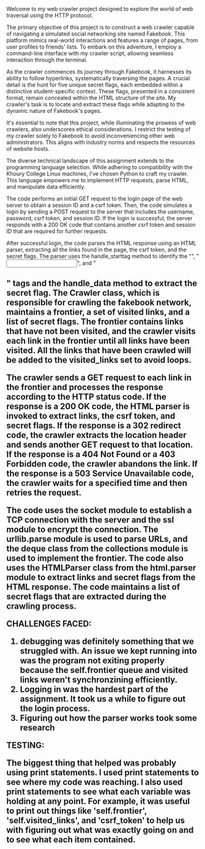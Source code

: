 Welcome to my web crawler project designed to explore the world of web traversal using the HTTP protocol. 

The primary objective of this project is to construct a web crawler capable of navigating a simulated social networking site named Fakebook. This platform mimics real-world interactions and features a range of pages, from user profiles to friends' lists. To embark on this adventure, I employ a command-line interface with my crawler script, allowing seamless interaction through the terminal.

As the crawler commences its journey through Fakebook, it harnesses its ability to follow hyperlinks, systematically traversing the pages. A crucial detail is the hunt for five unique secret flags, each embedded within a distinctive student-specific context. These flags, presented in a consistent format, remain concealed within the HTML structure of the site. My crawler's task is to locate and extract these flags while adapting to the dynamic nature of Fakebook's pages.

It's essential to note that this project, while illuminating the prowess of web crawlers, also underscores ethical considerations. I restrict the testing of my crawler solely to Fakebook to avoid inconveniencing other web administrators. This aligns with industry norms and respects the resources of website hosts.

The diverse technical landscape of this assignment extends to the programming language selection. While adhering to compatibility with the Khoury College Linux machines, I've chosen Python to craft my crawler. This language empowers me to implement HTTP requests, parse HTML, and manipulate data efficiently. 

The code performs an initial GET request to the login page of the web server to obtain a session ID and a csrf token. Then, the code simulates a login by sending a POST request to the server that includes the username, password, csrf token, and session ID. If the login is successful, the server responds with a 200 OK code that contains another csrf token and session ID that are required for further requests.

After successful login, the code parses the HTML response using an HTML parser, extracting all the links found in the page, the csrf token, and the secret flags. The parser uses the handle_starttag method to identify the "<a>", "<input>", and "<h2>" tags and the handle_data method to extract the secret flag. The Crawler class, which is responsible for crawling the fakebook network, maintains a frontier, a set of visited links, and a list of secret flags. The frontier contains links that have not been visited, and the crawler visits each link in the frontier until all links have been visited. All the links that have been crawled will be added to the visited_links set to avoid loops.

The crawler sends a GET request to each link in the frontier and processes the response according to the HTTP status code. If the response is a 200 OK code, the HTML parser is invoked to extract links, the csrf token, and secret flags. If the response is a 302 redirect code, the crawler extracts the location header and sends another GET request to that location. If the response is a 404 Not Found or a 403 Forbidden code, the crawler abandons the link. If the response is a 503 Service Unavailable code, the crawler waits for a specified time and then retries the request.

The code uses the socket module to establish a TCP connection with the server and the ssl module to encrypt the connection. The urllib.parse module is used to parse URLs, and the deque class from the collections module is used to implement the frontier. The code also uses the HTMLParser class from the html.parser module to extract links and secret flags from the HTML response. The code maintains a list of secret flags that are extracted during the crawling process.



CHALLENGES FACED:

1. debugging was definitely something that we struggled with. An issue we kept running into was the program not exiting properly because the self.frontier queue and visited links weren't synchronzining efficiently.
2. Logging in was the hardest part of the assignment. It took us a while to figure out the login process.
3. Figuring out how the parser works took some research




TESTING:

The biggest thing that helped was probably using print statements. I used print statements to see where my code was reaching. I also used print statements to see what each variable was holding at any point. For example, it was useful to print out things like 'self.frontier', 'self.visited_links', and 'csrf_token' to help us with figuring out what was exactly going on and to see what each item contained.
